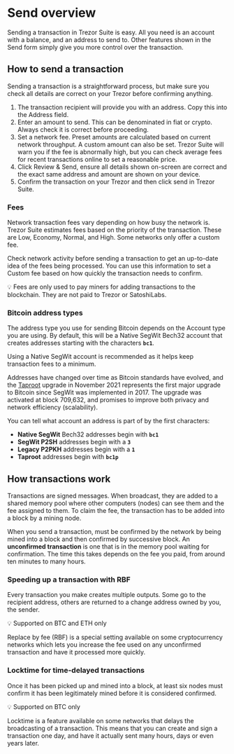 # Send overview

Sending a transaction in Trezor Suite is easy. All you need is an account with a balance, and an address to send to. Other features shown in the Send form simply give you more control over the transaction.

## How to send a transaction

Sending a transaction is a straightforward process, but make sure you check all details are correct on your Trezor before confirming anything. &#x20;

1. The transaction recipient will provide you with an address. Copy this into the Address field.
2. Enter an amount to send. This can be denominated in fiat or crypto. Always check it is correct before proceeding.
3. Set a network fee. Preset amounts are calculated based on current network throughput. A custom amount can also be set. Trezor Suite will warn you if the fee is abnormally high, but you can check average fees for recent transactions online to set a reasonable price.
4. Click Review & Send, ensure all details shown on-screen are correct and the exact same address and amount are shown on your device.
5. Confirm the transaction on your Trezor and then click send in Trezor Suite.

### Fees

Network transaction fees vary depending on how busy the network is. Trezor Suite estimates fees based on the priority of the transaction. These are Low, Economy, Normal, and High. Some networks only offer a custom fee.

Check network activity before sending a transaction to get an up-to-date idea of the fees being processed. You can use this information to set a Custom fee based on how quickly the transaction needs to confirm.

💡 Fees are only used to pay miners for adding transactions to the blockchain. They are not paid to Trezor or SatoshiLabs.

### Bitcoin address types

The address type you use for sending Bitcoin depends on the Account type you are using. By default, this will be a Native SegWit Bech32 account that creates addresses starting with the characters **`bc1`**.

Using a Native SegWit account is recommended as it helps keep transaction fees to a minimum.&#x20;

Addresses have changed over time as Bitcoin standards have evolved, and the [Taproot](broken-reference) upgrade in November 2021 represents the first major upgrade to Bitcoin since SegWit was implemented in 2017.  The upgrade was activated at block 709,632, and promises to improve both privacy and network efficiency (scalability).&#x20;

You can tell what account an address is part of by the first characters:

* **Native SegWit** Bech32 addresses begin with **`bc1`**
* **SegWit P2SH** addresses begin with a **`3`**
* **Legacy P2PKH** addresses begin with a **`1`**
* **Taproot** addresses begin with **`bc1p`**&#x20;

## How transactions work

Transactions are signed messages. When broadcast, they are added to a shared memory pool where other computers (nodes) can see them and the fee assigned to them. To claim the fee, the transaction has to be added into a block by a mining node.  &#x20;

When you send a transaction, must be confirmed by the network by being mined into a block and then confirmed by successive block. An **unconfirmed transaction** is one that is in the memory pool waiting for confirmation. The time this takes depends on the fee you paid, from around ten minutes to many hours.&#x20;

### Speeding up a transaction with RBF

Every transaction you make creates multiple outputs. Some go to the recipient address, others are returned to a change address owned by you, the sender.

💡 Supported on BTC and ETH only

Replace by fee (RBF) is a special setting available on some cryptocurrency networks which lets you increase the fee used on any unconfirmed transaction and have it processed more quickly.

### Locktime for time-delayed transactions&#x20;

Once it has been picked up and mined into a block, at least six nodes must confirm it has been legitimately mined before it is considered confirmed.

💡 Supported on BTC only

Locktime is a feature available on some networks that delays the broadcasting of a transaction. This means that you can create and sign a transaction one day, and have it actually sent many hours, days or even years later.

